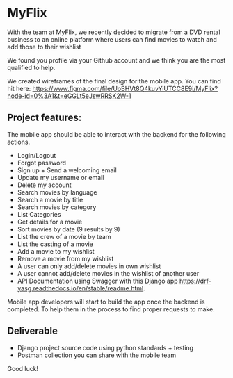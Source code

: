 # MyFlix

With the team at MyFlix, we recently decided to migrate from a DVD rental business to an online platform
where users can find movies to watch and add those to their wishlist 

We found you profile via your Github account and we think you are the most qualified to help.

We created wireframes of the final design for the mobile app.
You can find hit here: https://www.figma.com/file/UoBHVt8Q4kuvYiUTCC8E9i/MyFlix?node-id=0%3A1&t=eGGLt5eJswRRSK2W-1

## Project features:

The mobile app should be able to interact with the backend for the following actions.

- Login/Logout
- Forgot password
- Sign up + Send a welcoming email
- Update my username or email
- Delete my account
- Search movies by language
- Search a movie by title
- Search movies by category
- List Categories
- Get details for a movie
- Sort movies by date (9 results by 9)
- List the crew of a movie by team
- List the casting of a movie
- Add a movie to my wishlist
- Remove a movie from my wishlist
- A user can only add/delete movies in own wishlist
- A user cannot add/delete movies in the wishlist of another user
- API Documentation using Swagger with this Django app https://drf-yasg.readthedocs.io/en/stable/readme.html.

Mobile app developers will start to build the app once the backend is completed.
To help them in the process to find proper requests to make.

## Deliverable

- Django project source code using python standards + testing
- Postman collection you can share with the mobile team

Good luck!